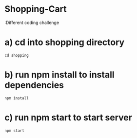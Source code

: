 # Shopping-Cart
:Different coding challenge

# a) cd into shopping directory
    cd shopping
# b) run npm install to install dependencies
    npm install
# c) run npm start to start server
    npm start